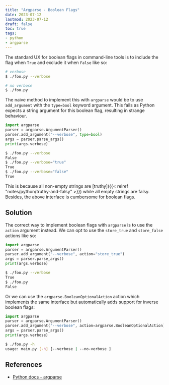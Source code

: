 ```yaml
---
title: "Argparse - Boolean Flags"
date: 2023-07-12
lastmod: 2023-07-12
draft: false
toc: true
tags:
- python
- argparse
---
```


The standard UX for boolean flags in command-line tools is to include the flag
when `True` and exclude it when `False` like so:

```bash
# verbose
$ ./foo.py --verbose

# no verbose
$ ./foo.py
```

The naive method to implement this with `argparse` would be to use
`add_argument` with the `type=bool` keyword argument. This fails as Python
expects a string argument for this boolean flag, resulting in strange behaviour.

```python
import argparse
parser = argparse.ArgumentParser()
parser.add_argument("--verbose", type=bool)
args = parser.parse_args()
print(args.verbose)
```

```bash
$ ./foo.py --verbose
False
$ ./foo.py --verbose="true"
True
$ ./foo.py --verbose="false"
True
```

This is because all non-empty strings are [truthy]({{< relref
"notes/python/truthy-and-falsy" >}}) while all empty strings are falsy. Besides,
the above interface is cumbersome for boolean flags.

## Solution

The correct way to implement boolean flags with `argparse` is to use the
`action` argument instead. We can opt to use the `store_true` and `store_false`
actions like so:

```python
import argparse
parser = argparse.ArgumentParser()
parser.add_argument("--verbose", action="store_true")
args = parser.parse_args()
print(args.verbose)
```

```bash
$ ./foo.py --verbose
True
$ ./foo.py
False
```

Or we can use the `argparse.BooleanOptionalAction` action which implements the
same interface but automatically adds support for inverse boolean flags:

```python
import argparse
parser = argparse.ArgumentParser()
parser.add_argument("--verbose", action=argparse.BooleanOptionalAction)
args = parser.parse_args()
print(args.verbose)
```

```bash
$ ./foo.py -h
usage: main.py [-h] [--verbose | --no-verbose ]
```

## References
- [Python docs - argparse](https://docs.python.org/3/library/argparse.html)
